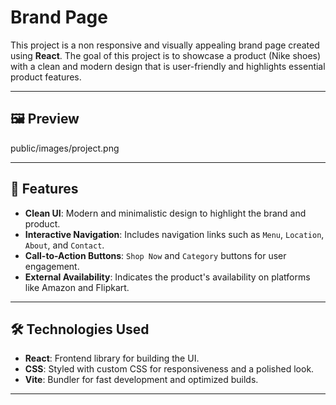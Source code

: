 # Brand Page

This project is a non responsive and visually appealing brand page created using **React**. The goal of this project is to showcase a product (Nike shoes) with a clean and modern design that is user-friendly and highlights essential product features.

---

## 🖼️ Preview

 public/images/project.png

---

## 🚀 Features

- **Clean UI**: Modern and minimalistic design to highlight the brand and product.
- **Interactive Navigation**: Includes navigation links such as `Menu`, `Location`, `About`, and `Contact`.
- **Call-to-Action Buttons**: `Shop Now` and `Category` buttons for user engagement.
- **External Availability**: Indicates the product's availability on platforms like Amazon and Flipkart.

---

## 🛠️ Technologies Used

- **React**: Frontend library for building the UI.
- **CSS**: Styled with custom CSS for responsiveness and a polished look.
- **Vite**: Bundler for fast development and optimized builds.

---

